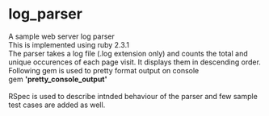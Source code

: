 # log_parser
A sample web server log parser<br/>
This is implemented using ruby 2.3.1<br/>
The parser takes a log file (.log extension only) and counts the total and unique occurences of each page visit. It displays them in descending order.<br/>
Following gem is used to pretty format output on console<br>
  gem <b>'pretty_console_output'</b>
<br/>  
RSpec is used to describe intnded behaviour of the parser and few sample test cases are added as well.
